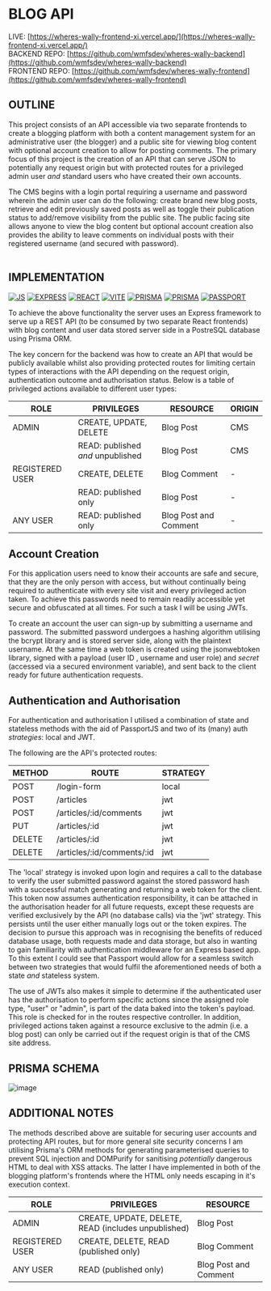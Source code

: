 # BLOG API

LIVE: [https://wheres-wally-frontend-xi.vercel.app/](https://wheres-wally-frontend-xi.vercel.app/)<br>
BACKEND REPO: [https://github.com/wmfsdev/wheres-wally-backend](https://github.com/wmfsdev/wheres-wally-backend)<br>
FRONTEND REPO: [https://github.com/wmfsdev/wheres-wally-frontend](https://github.com/wmfsdev/wheres-wally-frontend)

## OUTLINE

This project consists of an API accessible via two separate frontends to create a blogging platform with both a content management system for an administrative user (the blogger) and a public site for viewing blog content with optional account creation to allow for posting comments. The primary focus of this project is the creation of an API that can serve JSON to potentially any request origin but with protected routes for a privileged admin user *and* standard users who have created their own accounts.

The CMS begins with a login portal requiring a username and password wherein the admin user can do the following: create brand new blog posts, retrieve and edit previously saved posts as well as toggle their publication status to add/remove visibility from the public site. The public facing site allows anyone to view the blog content but optional account creation also provides the ability to leave comments on individual posts with their registered username (and secured with password).<br><br>

## IMPLEMENTATION

[![JS](https://img.shields.io/badge/-JAVASCRIPT-000?style=for-the-badge&logo=javascript&logoColor=F0DB4F)](#) [![EXPRESS](https://img.shields.io/badge/-express-000?style=for-the-badge&logo=express)](#) [![REACT](https://img.shields.io/badge/react-black?style=for-the-badge&logo=react&)](#) [![VITE](https://img.shields.io/badge/vite-black?style=for-the-badge&logo=vite&)](#) [![PRISMA](https://img.shields.io/badge/postgres-black?style=for-the-badge&logo=postgresql&)](#) [![PRISMA](https://img.shields.io/badge/prisma-black?style=for-the-badge&logo=prisma&)](#) [![PASSPORT](https://img.shields.io/badge/passport-black?style=for-the-badge&logo=passport&)](#) 

To achieve the above functionality the server uses an Express framework to serve up a REST API (to be consumed by two separate React frontends) with blog content and user data stored server side in a PostreSQL database using Prisma ORM.

The key concern for the backend was how to create an API that would be publicly available whilst also providing protected routes for limiting certain types of interactions with the API depending on the request origin, authentication outcome and authorisation status. Below is a table of privileged actions available to different user types:

| ROLE            | PRIVILEGES                        | RESOURCE              | ORIGIN |
| --------------- | --------------------------------- | --------------------- | ------ |
| ADMIN           | CREATE, UPDATE, DELETE            | Blog Post             | CMS    |
|                 | READ: published *and* unpublished | Blog Post             | CMS    |
| REGISTERED USER | CREATE, DELETE                    | Blog Comment          | -      |
|                 | READ: published	only              | Blog Post             | -      |
| ANY USER        | READ: published only              | Blog Post and Comment | -      |

## Account Creation

For this application users need to know their accounts are safe and secure, that they are the only person with access, but without continually being required to authenticate with every site visit and every privileged action taken. To achieve this passwords need to remain readily accessible yet secure and obfuscated at all times. For such a task I will be using JWTs.

To create an account the user can sign-up by submitting a username and password. The submitted password undergoes a hashing algorithm utilising the bcrypt library and is stored server side, along with the plaintext username. At the same time a web token is created using the jsonwebtoken library, signed with a payload (user ID , username and user role) and *secret* (accessed via a secured environment variable), and sent back to the client ready for future authentication requests.

## Authentication and Authorisation

For authentication and authorisation I utilised a combination of state and stateless methods with the aid of PassportJS and two of its (many) auth *strategies*: local and JWT. 

The following are the API's protected routes:

| METHOD | ROUTE                      | STRATEGY |
| ------ | -------------------------- | -------- |
| POST   | /login-form                | local    |
| POST   | /articles                  | jwt      |
| POST   | /articles/:id/comments     | jwt      |
| PUT    | /articles/:id              | jwt      |
| DELETE | /articles/:id              | jwt      |
| DELETE | /articles/:id/comments/:id | jwt      |

The 'local' strategy is invoked upon login and requires a call to the database to verify the user submitted password against the stored password hash with a successful match generating and returning a web token for the client. This token now assumes authentication responsibility, it can be attached in the authorisation header for all future requests, except these requests are verified exclusively by the API (no database calls) via the 'jwt' strategy. This persists until the user either manually logs out or the token expires. The decision to pursue this approach was in recognising the benefits of reduced database usage, both requests made and data storage, but also in wanting to gain familiarity with authentication middleware for an Express based app. To this extent I could see that Passport would allow for a seamless switch between two strategies that would fulfil the aforementioned needs of both a state *and* stateless system.

The use of JWTs also makes it simple to determine if the authenticated user has the authorisation to perform specific actions since the assigned role type, "user" or "admin", is part of the data baked into the token's payload. This role is checked for in the routes respective controller. In addition, privileged actions taken against a resource exclusive to the admin (i.e. a blog post) can only be carried out if the request origin is that of the CMS site address.

## PRISMA SCHEMA

![image](https://github.com/user-attachments/assets/9c397373-c529-4293-8af3-0acb765e4d0e)

## ADDITIONAL NOTES

The methods described above are suitable for securing user accounts and protecting API routes, but for more general site security concerns I am utilising Prisma's ORM methods for generating parameterised queries to prevent SQL injection and DOMPurify for sanitising *potentially* dangerous HTML to deal with XSS attacks. The latter I have implemented in both of the blogging platform's frontends where the HTML only needs escaping in it's execution context.


| ROLE            | PRIVILEGES                                          | RESOURCE              |
| --------------- | --------------------------------------------------- | --------------------- |
| ADMIN           | CREATE, UPDATE, DELETE, READ (includes unpublished) | Blog Post             |
| REGISTERED USER | CREATE, DELETE, READ (published only)               | Blog Comment          |
| ANY USER        | READ (published only)                               | Blog Post and Comment |
